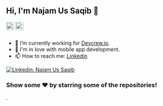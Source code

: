 ## Hi, I'm Najam Us Saqib 👋

<a href="https://www.linkedin.com/in/najam-us-saqib-0b3b1212a">
  <img align="left" alt="Kunchok's Linkdein" width="22px" src="https://cdn.jsdelivr.net/npm/simple-icons@v3/icons/linkedin.svg" />
</a>
<a href="https://www.facebook.com/itsNajamSaqib">
  <img align="left" alt="Kunchok's Facebook" width="22px" src="https://cdn.jsdelivr.net/npm/simple-icons@v3/icons/facebook.svg" />
</a>

<br/>
<br/>

- 🔭 I’m currently working for [Devcrew.io](https://devcrew.io/).
- 🌱 I'm in love with mobile app development.
- 📫 How to reach me: [Linkedin](https://www.linkedin.com/in/najam-us-saqib-0b3b1212a)


[![Linkedin: Najam Us Saqib](https://img.shields.io/badge/-Najam_Us_Saqib-blue?style=flat-square&logo=Linkedin&logoColor=white&link=https://www.linkedin.com/in/najam-us-saqib-0b3b1212a/)](https://www.linkedin.com/in/najam-us-saqib-0b3b1212a)

### Show some ❤️ by starring some of the repositories!   


</div>.
